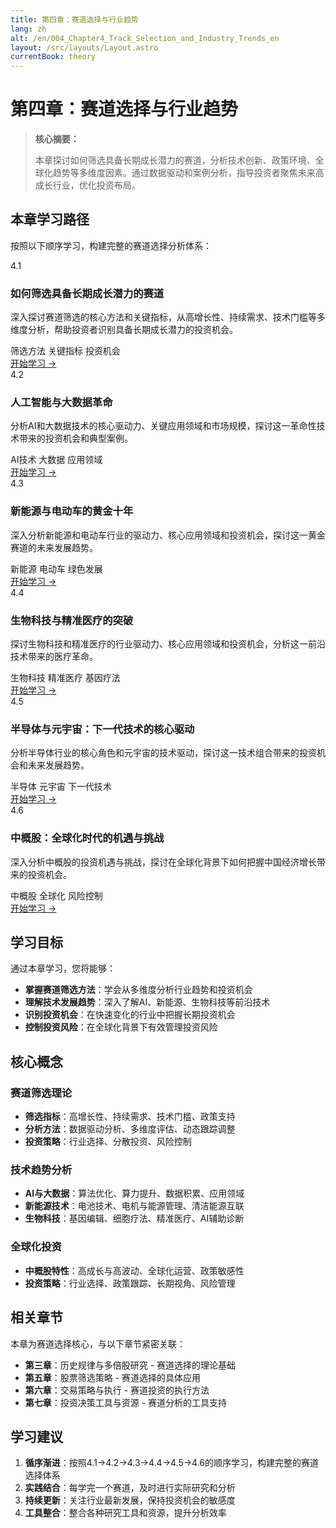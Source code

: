 ```yaml
---
title: 第四章：赛道选择与行业趋势
lang: zh
alt: /en/004_Chapter4_Track_Selection_and_Industry_Trends_en
layout: /src/layouts/Layout.astro
currentBook: theory
---
```


# 第四章：赛道选择与行业趋势

> **核心摘要：**
> 
> 本章探讨如何筛选具备长期成长潜力的赛道，分析技术创新、政策环境、全球化趋势等多维度因素。通过数据驱动和案例分析，指导投资者聚焦未来高成长行业，优化投资布局。

##  本章学习路径

按照以下顺序学习，构建完整的赛道选择分析体系：

<div class="chapters-grid">
  <div class="chapter-card">
    <div class="chapter-header">
      <span class="chapter-number">4.1</span>
      <h3>如何筛选具备长期成长潜力的赛道</h3>
    </div>
    <p>深入探讨赛道筛选的核心方法和关键指标，从高增长性、持续需求、技术门槛等多维度分析，帮助投资者识别具备长期成长潜力的投资机会。</p>
    <div class="chapter-features">
      <span class="feature-tag"> 筛选方法</span>
      <span class="feature-tag"> 关键指标</span>
      <span class="feature-tag"> 投资机会</span>
    </div>
    <a href="/book1/004_Chapter4/4.1_Track_Screening_Methods_CN" class="chapter-link">开始学习 →</a>
  </div>

  <div class="chapter-card">
    <div class="chapter-header">
      <span class="chapter-number">4.2</span>
      <h3>人工智能与大数据革命</h3>
    </div>
    <p>分析AI和大数据技术的核心驱动力、关键应用领域和市场规模，探讨这一革命性技术带来的投资机会和典型案例。</p>
    <div class="chapter-features">
      <span class="feature-tag"> AI技术</span>
      <span class="feature-tag"> 大数据</span>
      <span class="feature-tag"> 应用领域</span>
    </div>
    <a href="/book1/004_Chapter4/4.2_AI_and_Big_Data_Revolution_CN" class="chapter-link">开始学习 →</a>
  </div>

  <div class="chapter-card">
    <div class="chapter-header">
      <span class="chapter-number">4.3</span>
      <h3>新能源与电动车的黄金十年</h3>
    </div>
    <p>深入分析新能源和电动车行业的驱动力、核心应用领域和投资机会，探讨这一黄金赛道的未来发展趋势。</p>
    <div class="chapter-features">
      <span class="feature-tag"> 新能源</span>
      <span class="feature-tag"> 电动车</span>
      <span class="feature-tag"> 绿色发展</span>
    </div>
    <a href="/book1/004_Chapter4/4.3_New_Energy_and_EV_Golden_Decade_CN" class="chapter-link">开始学习 →</a>
  </div>

  <div class="chapter-card">
    <div class="chapter-header">
      <span class="chapter-number">4.4</span>
      <h3>生物科技与精准医疗的突破</h3>
    </div>
    <p>探讨生物科技和精准医疗的行业驱动力、核心应用领域和投资机会，分析这一前沿技术带来的医疗革命。</p>
    <div class="chapter-features">
      <span class="feature-tag"> 生物科技</span>
      <span class="feature-tag"> 精准医疗</span>
      <span class="feature-tag"> 基因疗法</span>
    </div>
    <a href="/book1/004_Chapter4/4.4_Biotech_and_Precision_Medicine_CN" class="chapter-link">开始学习 →</a>
  </div>

  <div class="chapter-card">
    <div class="chapter-header">
      <span class="chapter-number">4.5</span>
      <h3>半导体与元宇宙：下一代技术的核心驱动</h3>
    </div>
    <p>分析半导体行业的核心角色和元宇宙的技术驱动，探讨这一技术组合带来的投资机会和未来发展趋势。</p>
    <div class="chapter-features">
      <span class="feature-tag"> 半导体</span>
      <span class="feature-tag"> 元宇宙</span>
      <span class="feature-tag"> 下一代技术</span>
    </div>
    <a href="/book1/004_Chapter4/4.5_Semiconductor_and_Metaverse_CN" class="chapter-link">开始学习 →</a>
  </div>

  <div class="chapter-card">
    <div class="chapter-header">
      <span class="chapter-number">4.6</span>
      <h3>中概股：全球化时代的机遇与挑战</h3>
    </div>
    <p>深入分析中概股的投资机遇与挑战，探讨在全球化背景下如何把握中国经济增长带来的投资机会。</p>
    <div class="chapter-features">
      <span class="feature-tag"> 中概股</span>
      <span class="feature-tag"> 全球化</span>
      <span class="feature-tag"> 风险控制</span>
    </div>
    <a href="/book1/004_Chapter4/4.6_Chinese_Stocks_Opportunities_CN" class="chapter-link">开始学习 →</a>
  </div>
</div>

##  学习目标

通过本章学习，您将能够：

- **掌握赛道筛选方法**：学会从多维度分析行业趋势和投资机会
- **理解技术发展趋势**：深入了解AI、新能源、生物科技等前沿技术
- **识别投资机会**：在快速变化的行业中把握长期投资机会
- **控制投资风险**：在全球化背景下有效管理投资风险

##  核心概念

### 赛道筛选理论
- **筛选指标**：高增长性、持续需求、技术门槛、政策支持
- **分析方法**：数据驱动分析、多维度评估、动态跟踪调整
- **投资策略**：行业选择、分散投资、风险控制

### 技术趋势分析
- **AI与大数据**：算法优化、算力提升、数据积累、应用领域
- **新能源技术**：电池技术、电机与能源管理、清洁能源互联
- **生物科技**：基因编辑、细胞疗法、精准医疗、AI辅助诊断

### 全球化投资
- **中概股特性**：高成长与高波动、全球化运营、政策敏感性
- **投资策略**：行业选择、政策跟踪、长期视角、风险管理

##  相关章节

本章为赛道选择核心，与以下章节紧密关联：

- **第三章**：历史规律与多倍股研究 - 赛道选择的理论基础
- **第五章**：股票筛选策略 - 赛道选择的具体应用
- **第六章**：交易策略与执行 - 赛道投资的执行方法
- **第七章**：投资决策工具与资源 - 赛道分析的工具支持

##  学习建议

1. **循序渐进**：按照4.1→4.2→4.3→4.4→4.5→4.6的顺序学习，构建完整的赛道选择体系
2. **实践结合**：每学完一个赛道，及时进行实际研究和分析
3. **持续更新**：关注行业最新发展，保持投资机会的敏感度
4. **工具整合**：整合各种研究工具和资源，提升分析效率
